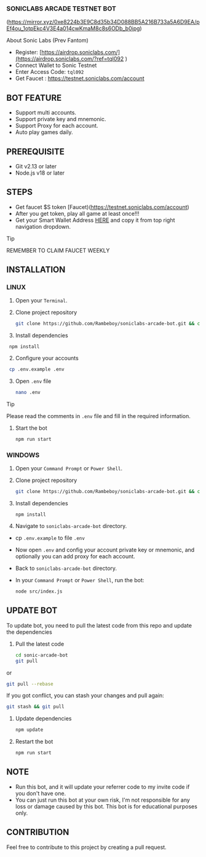 ### SONICLABS ARCADE TESTNET BOT

(https://mirror.xyz/0xe8224b3E9C8d35b34D088BB5A216B733a5A6D9EA/pEf4ou_1otpEkc4V3E4a014cwKmaM8c8s6ODb_b0ipg)

About Sonic Labs (Prev Fantom)

- Register: [https://airdrop.soniclabs.com/](https://airdrop.soniclabs.com/?ref=tql092 )
- Connect Wallet to Sonic Testnet
- Enter Access Code: `tql092`
- Get Faucet : <https://testnet.soniclabs.com/account>

## BOT FEATURE

- Support multi accounts.
- Support private key and mnemonic.
- Support Proxy for each account.
- Auto play games daily.

## PREREQUISITE

- Git v2.13 or later
- Node.js v18 or later

## STEPS

- Get faucet $S token [Faucet)(https://testnet.soniclabs.com/account)
- After you get token, play all game at least once!!!
- Get your Smart Wallet Address [HERE](https://testnet.soniclabs.com/account) and copy it from top right navigation dropdown.

> [!tip]
>
> REMEMBER TO CLAIM FAUCET WEEKLY

## INSTALLATION

### LINUX

1. Open your `Terminal`.

1. Clone project repository

   ```bash
   git clone https://github.com/Rambeboy/soniclabs-arcade-bot.git && cd soniclabs-arcade-bot

2. Install dependencies
  
  ```
   npm install
   ```

2. Configure your accounts
  ```bash
   cp .env.example .env
   ```
   
3. Open `.env` file
  
   ```bash
   nano .env
   ```

> [!tip]
> Please read the comments in `.env` file and fill in the required information.

1. Start the bot

    ```bash
    npm run start
    ```

### WINDOWS

1. Open your `Command Prompt` or `Power Shell`.

2. Clone project repository

   ```bash
   git clone https://github.com/Rambeboy/soniclabs-arcade-bot.git && cd soniclabs-arcade-bot
   ```

3. Install dependencies
   ```
   npm install
   ```

4. Navigate to `soniclabs-arcade-bot` directory.
- cp `.env.example` to file `.env`
- Now open `.env` and config your account private key or mnemonic, and optionally you can add proxy for each account.
- Back to `soniclabs-arcade-bot` directory.
- In your `Command Prompt` or `Power Shell`, run the bot:
  
  ```bash
  node src/index.js
  ```

## UPDATE BOT

To update bot, you need to pull the latest code from this repo and update the dependencies

1. Pull the latest code

   ```bash
   cd sonic-arcade-bot
   git pull
   ```
  or
   ```bash
   git pull --rebase
   ```

   If you got conflict, you can stash your changes and pull again:

   ```bash
   git stash && git pull
   ```

1. Update dependencies

   ```bash
   npm update
   ```

1. Restart the bot

   ```bash
   npm run start
   ```

## NOTE

- Run this bot, and it will update your referrer code to my invite code if you don't have one.
- You can just run this bot at your own risk, I'm not responsible for any loss or damage caused by this bot. This bot is for educational purposes only.

## CONTRIBUTION

Feel free to contribute to this project by creating a pull request.

